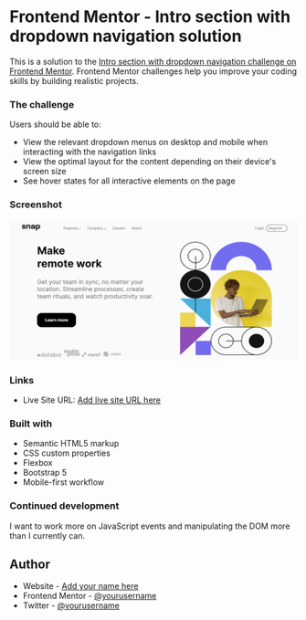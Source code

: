 # Frontend Mentor - Intro section with dropdown navigation solution

This is a solution to the [Intro section with dropdown navigation challenge on Frontend Mentor](https://www.frontendmentor.io/challenges/intro-section-with-dropdown-navigation-ryaPetHE5). Frontend Mentor challenges help you improve your coding skills by building realistic projects. 

### The challenge

Users should be able to:

- View the relevant dropdown menus on desktop and mobile when interacting with the navigation links
- View the optimal layout for the content depending on their device's screen size
- See hover states for all interactive elements on the page

### Screenshot

![](./images/screenshot.png)

### Links

- Live Site URL: [Add live site URL here](https://intronav.netlify.app/)

### Built with

- Semantic HTML5 markup
- CSS custom properties
- Flexbox
- Bootstrap 5
- Mobile-first workflow

### Continued development

I want to work more on JavaScript events and manipulating the DOM more than I currently can.

## Author

- Website - [Add your name here](https://gentledove.netlify.app/)
- Frontend Mentor - [@yourusername](https://www.frontendmentor.io/profile/etimexo)
- Twitter - [@yourusername](https://www.twitter.com/theGentleDove)
